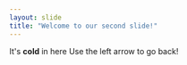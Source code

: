 ```yaml
---
layout: slide
title: "Welcome to our second slide!"
---
```

It's **cold** in here
Use the left arrow to go back!
